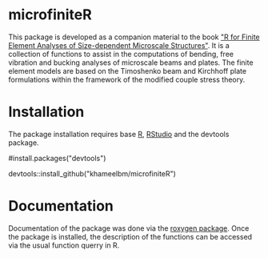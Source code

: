 # microfiniteR
This package is developed as a companion material to the book
    ["R for Finite Element Analyses of Size-dependent Microscale Structures"](https://www.springer.com/gp/book/9789811370137).
    It is a collection of functions to assist in the computations of bending,
    free vibration and bucking analyses of microscale beams and plates.
    The finite element models are based on the Timoshenko beam and Kirchhoff plate formulations within the framework of the modified couple stress theory.

# Installation
The package installation requires base [R](https://cran.r-project.org/), [RStudio](https://www.rstudio.com/products/rstudio/) and the devtools package.

#install.packages("devtools")

devtools::install_github("khameelbm/microfiniteR")


# Documentation
Documentation of the package was done via the [roxygen package](https://github.com/klutometis/roxygen). 
Once the package is installed, the description of the functions can be accessed via the usual function querry in R.

